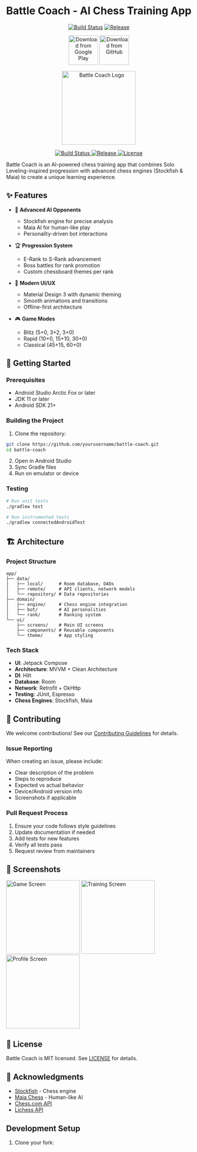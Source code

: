 # Battle Coach - AI Chess Training App

<div align="center">

[![Build Status](https://github.com/yourusername/battle-coach/workflows/Build%20APK/badge.svg)](https://github.com/yourusername/battle-coach/actions)
[![Release](https://img.shields.io/github/v/release/yourusername/battle-coach)](https://github.com/yourusername/battle-coach/releases/latest)

[<img src="https://play.google.com/intl/en_us/badges/images/generic/en_badge_web_generic.png" 
      alt="Download from Google Play" 
      height="80">](https://play.google.com/store/apps/details?id=com.battlecoach)
[<img src="https://raw.githubusercontent.com/yourusername/battle-coach/main/docs/images/github-download-button.png" 
      alt="Download from GitHub" 
      height="80">](https://github.com/yourusername/battle-coach/releases/latest/download/battle-coach-latest.apk)
</div>

<p align="center">
  <img src="docs/images/logo.png" width="200" alt="Battle Coach Logo">
</p>

<p align="center">
  <a href="https://github.com/yourusername/battle-coach/actions">
    <img src="https://github.com/yourusername/battle-coach/workflows/Build%20APK/badge.svg" alt="Build Status">
  </a>
  <a href="https://github.com/yourusername/battle-coach/releases/latest">
    <img src="https://img.shields.io/github/v/release/yourusername/battle-coach" alt="Release">
  </a>
  <a href="LICENSE">
    <img src="https://img.shields.io/github/license/yourusername/battle-coach" alt="License">
  </a>
</p>

Battle Coach is an AI-powered chess training app that combines Solo Leveling-inspired progression with advanced chess engines (Stockfish & Maia) to create a unique learning experience.

## ✨ Features

- 🤖 **Advanced AI Opponents**
  - Stockfish engine for precise analysis
  - Maia AI for human-like play
  - Personality-driven bot interactions

- 🏆 **Progression System**
  - E-Rank to S-Rank advancement
  - Boss battles for rank promotion
  - Custom chessboard themes per rank

- 📱 **Modern UI/UX**
  - Material Design 3 with dynamic theming
  - Smooth animations and transitions
  - Offline-first architecture

- 🎮 **Game Modes**
  - Blitz (5+0, 3+2, 3+0)
  - Rapid (10+0, 15+10, 30+0)
  - Classical (45+15, 60+0)

## 🚀 Getting Started

### Prerequisites
- Android Studio Arctic Fox or later
- JDK 11 or later
- Android SDK 21+

### Building the Project
1. Clone the repository: 
```bash
git clone https://github.com/yourusername/battle-coach.git
cd battle-coach
```

2. Open in Android Studio
3. Sync Gradle files
4. Run on emulator or device

### Testing
```bash
# Run unit tests
./gradlew test

# Run instrumented tests
./gradlew connectedAndroidTest
```

## 🏗️ Architecture

### Project Structure
```
app/
├── data/
│   ├── local/      # Room database, DAOs
│   ├── remote/     # API clients, network models
│   └── repository/ # Data repositories
├── domain/
│   ├── engine/     # Chess engine integration
│   ├── bot/        # AI personalities
│   └── rank/       # Ranking system
└── ui/
    ├── screens/    # Main UI screens
    ├── components/ # Reusable components
    └── theme/      # App styling
```

### Tech Stack
- **UI**: Jetpack Compose
- **Architecture**: MVVM + Clean Architecture
- **DI**: Hilt
- **Database**: Room
- **Network**: Retrofit + OkHttp
- **Testing**: JUnit, Espresso
- **Chess Engines**: Stockfish, Maia

## 🤝 Contributing

We welcome contributions! See our [Contributing Guidelines](CONTRIBUTING.md) for details.

### Issue Reporting

When creating an issue, please include:

- Clear description of the problem
- Steps to reproduce
- Expected vs actual behavior
- Device/Android version info
- Screenshots if applicable

### Pull Request Process

1. Ensure your code follows style guidelines
2. Update documentation if needed
3. Add tests for new features
4. Verify all tests pass
5. Request review from maintainers

## 📱 Screenshots

<p float="left">
  <img src="docs/images/screenshot-1.png" width="200" alt="Game Screen">
  <img src="docs/images/screenshot-2.png" width="200" alt="Training Screen">
  <img src="docs/images/screenshot-3.png" width="200" alt="Profile Screen">
</p>

## 📄 License

Battle Coach is MIT licensed. See [LICENSE](LICENSE) for details.

## 🙏 Acknowledgments

- [Stockfish](https://stockfishchess.org/) - Chess engine
- [Maia Chess](https://maiachess.com/) - Human-like AI
- [Chess.com API](https://www.chess.com/news/view/published-data-api)
- [Lichess API](https://lichess.org/api)

## Development Setup

1. Clone your fork:
```